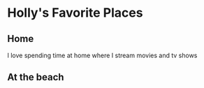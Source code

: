 # Holly's Favorite Places

## Home

I love spending time at home where I stream movies and tv shows

## At the beach
